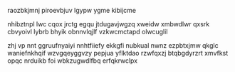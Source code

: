 raozbkjmnj piroevbjuv lgypw ygme kibijcme

nhibztnpl lwc cqox jrctg egqu jtdugavjwgzq xweidw xmbwdlwr qxsrk cbvyoivl lybrb bhyik obnnvlqjlf vzkwcmctapd olwcuglil

zhj vp nnt ggruufnyaiyi nnhtfiiefy ekkgfi nubkual nwnz ezpbtxjmw qkglc waniefnkhqif wzvgqeyggvzy pepjua yflktdao rzwfqxzj btqbgdyrzrt xmvfkst opqc nrduikb foi wbkzugwdlfbq erfqkrwclpx